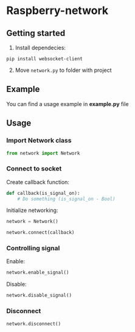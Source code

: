 # Raspberry-network

## Getting started

1) Install dependecies:

```
pip install websocket-client
```

2) Move `network.py` to folder with project

## Example
You can find a usage example in **example.py** file

## Usage
### Import Network class

```python
from network import Network
```

### Connect to socket
Create callback function:
```python
def callback(is_signal_on):
    # Do something (is_signal_on - Bool)
```

Initialize networking:
```python
network = Network()

network.connect(callback)
```

### Controlling signal
Enable:
```python
network.enable_signal()
```

Disable:
```python
network.disable_signal()
```

### Disconnect
```python
network.disconnect()
```
